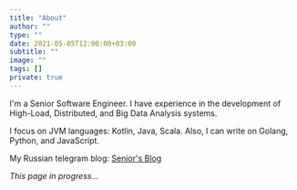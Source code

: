 ```yaml
---
title: "About"
author: ""
type: ""
date: 2021-05-05T12:00:00+03:00
subtitle: ""
image: ""
tags: []
private: true
---
```

I'm a Senior Software Engineer. I have experience in the development of High-Load, Distributed, and Big Data Analysis systems.

I focus on JVM languages: Kotlin, Java, Scala. Also, I can write on Golang, Python, and JavaScript.

My Russian telegram blog: [Senior's Blog](https://t.me/seniorsITBlog)

_This page in progress..._
